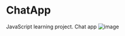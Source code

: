 # ChatApp
JavaScript learning project. Chat app
![image](https://user-images.githubusercontent.com/53855275/129488892-3cc8bd74-22b3-4ecb-97dc-597077d731e7.png)
